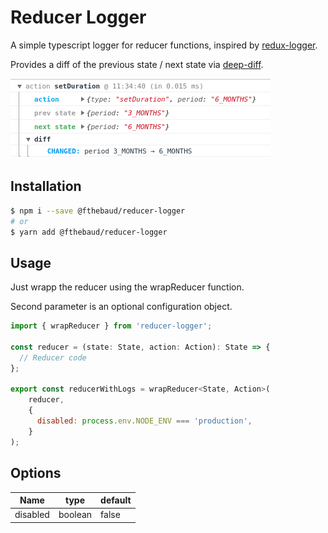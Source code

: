 # Reducer Logger

A simple typescript logger for reducer functions, inspired by [redux-logger](https://github.com/LogRocket/redux-logger).

Provides a diff of the previous state / next state via [deep-diff](https://github.com/flitbit/diff).

![screenshot of reducer logger](screenshot.png)

## Installation

```bash
$ npm i --save @fthebaud/reducer-logger
# or
$ yarn add @fthebaud/reducer-logger
```

## Usage

Just wrapp the reducer using the wrapReducer function.

Second parameter is an optional configuration object.

```js
import { wrapReducer } from 'reducer-logger';

const reducer = (state: State, action: Action): State => {
  // Reducer code
};

export const reducerWithLogs = wrapReducer<State, Action>(
    reducer,
    {
      disabled: process.env.NODE_ENV === 'production',
    }
);

```

## Options

| Name     | type    | default |
| -------- | ------- | ------- |
| disabled | boolean | false   |
